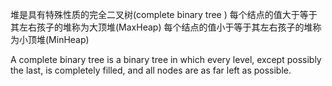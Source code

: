 堆是具有特殊性质的完全二叉树(complete binary tree )
每个结点的值大于等于其左右孩子的堆称为大顶堆(MaxHeap)
每个结点的值小于等于其左右孩子的堆称为小顶堆(MinHeap)


A complete binary tree is a binary tree in which every level, except possibly the last, is completely filled, and all nodes are as far left as possible.

